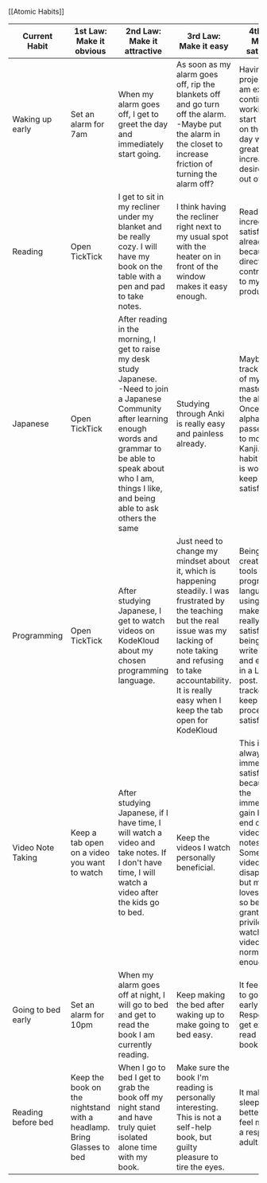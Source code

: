 [[Atomic Habits]]

| Current Habit      | 1st Law: Make it obvious                                              | 2nd Law: Make it attractive                                                                                                                                                                                                                 | 3rd Law: Make it easy                                                                                                                                                                                                                                 | 4th Law: Make it satisfying                                                                                                                                                                                                                                          |
| ------------------ | --------------------------------------------------------------------- | ------------------------------------------------------------------------------------------------------------------------------------------------------------------------------------------------------------------------------------------- | ----------------------------------------------------------------------------------------------------------------------------------------------------------------------------------------------------------------------------------------------------- | -------------------------------------------------------------------------------------------------------------------------------------------------------------------------------------------------------------------------------------------------------------------- |
| Waking up early    | Set an alarm for 7am                                                  | When my alarm goes off, I get to greet the day and immediately start going.                                                                                                                                                                 | As soon as my alarm goes off, rip the blankets off and go turn off the alarm.<br>-Maybe put the alarm in the closet to increase friction of turning the alarm off?                                                                                    | Having a project that I am excited to continue working on or start working on the follow day will greatly increase my desire to get out of bed.                                                                                                                      |
| Reading            | Open TickTick                                                         | I get to sit in my recliner under my blanket and be really cozy. I will have my book on the table with a pen and pad to take notes.                                                                                                         | I think having the recliner right next to my usual spot with the heater on in front of the window makes it easy enough.                                                                                                                               | Reading is incredibly satisfying already because it's directly contributing to my productivity.                                                                                                                                                                      |
| Japanese           | Open TickTick                                                         | After reading in the morning, I get to raise my desk study Japanese.<br>-Need to join a Japanese Community after learning enough words and grammar to be able to speak about who I am, things I like, and being able to ask others the same | Studying through Anki is really easy and painless already.                                                                                                                                                                                            | Maybe a tracking chart of my current mastery of the alphabet? Once the alphabet passes I need to move onto Kanji. The habit tracker is working on keep me satisfied.                                                                                                 |
| Programming        | Open TickTick                                                         | After studying Japanese, I get to watch videos on KodeKloud about my chosen programming language.                                                                                                                                           | Just need to change my mindset about it, which is happening steadily. I was frustrated by the teaching but the real issue was my lacking of note taking and refusing to take accountability. It is really easy when I keep the tab open for KodeKloud | Being able to create useful tools with the programming language I am using would make this really satisfying. Or being able to write a script, and explain it in a LinkedIn post. Habit tracker helps keep the process satisfying.                                   |
| Video Note Taking  | Keep a tab open on a video you want to watch                          | After studying Japanese, if I have time, I will watch a video and take notes. If I don't have time, I will watch a video after the kids go to bed.                                                                                          | Keep the videos I watch personally beneficial.                                                                                                                                                                                                        | This is almost always immediately satisfying because of the immediate gain by the end of the video with the notes I take. Sometimes a video can be disappointing, but my brain loves youtube so being granted the privilege of watching the video is normaly enough. |
| Going to bed early | Set an alarm for 10pm                                                 | When my alarm goes off at night, I will go to bed and get to read the book I am currently reading.                                                                                                                                          | Keep making the bed after waking up to make going to bed easy.                                                                                                                                                                                        | It feels good to go to bed early. Responsible. I get excited to read my book.                                                                                                                                                                                        |
| Reading before bed | Keep the book on the nightstand with a headlamp. Bring Glasses to bed | When I go to bed I get to grab the book off my night stand and have truly quiet isolated alone time with my book.                                                                                                                           | Make sure the book I'm reading is personally interesting. This is not a self-help book, but guilty pleasure to tire the eyes.                                                                                                                         | It make me sleep way better and feel more like a responsible adult.                                                                                                                                                                                                  |
